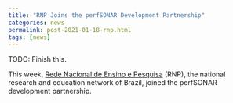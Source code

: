 ```yaml
---
title: "RNP Joins the perfSONAR Development Partnership"
categories: news
permalink: post-2021-01-18-rnp.html
tags: [news]
---
```


TODO:  Finish this.

This week, [Rede Nacional de Ensino e Pesquisa](https://www.rnp.br/en)
(RNP), the national research and education network of Brazil, joined
the perfSONAR development partnership.
